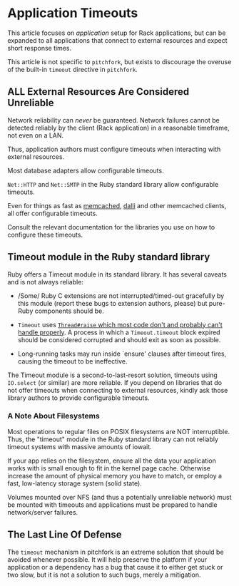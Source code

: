 # Application Timeouts

This article focuses on _application_ setup for Rack applications, but
can be expanded to all applications that connect to external resources
and expect short response times.

This article is not specific to `pitchfork`, but exists to discourage
the overuse of the built-in `timeout` directive in `pitchfork`.

## ALL External Resources Are Considered Unreliable

Network reliability can _never_ be guaranteed.  Network failures cannot
be detected reliably by the client (Rack application) in a reasonable
timeframe, not even on a LAN.

Thus, application authors must configure timeouts when interacting with
external resources.

Most database adapters allow configurable timeouts.

`Net::HTTP` and `Net::SMTP` in the Ruby standard library allow
configurable timeouts.

Even for things as fast as [memcached](https://memcached.org/),
[dalli](https://rubygems.org/gems/dalli) and other memcached clients,
all offer configurable timeouts.

Consult the relevant documentation for the libraries you use on
how to configure these timeouts.

## Timeout module in the Ruby standard library

Ruby offers a Timeout module in its standard library.  It has several
caveats and is not always reliable:

* /Some/ Ruby C extensions are not interrupted/timed-out gracefully by
  this module (report these bugs to extension authors, please) but
  pure-Ruby components should be.

* `Timeout` uses [`Thread#raise` which most code don't and probably can't
  handle properly](https://www.mikeperham.com/2015/05/08/timeout-rubys-most-dangerous-api/).
  A process in which a `Timeout.timeout` block expired
  should be considered corrupted and should exit as soon as possible.

* Long-running tasks may run inside `ensure' clauses after timeout
  fires, causing the timeout to be ineffective.

The Timeout module is a second-to-last-resort solution, timeouts using
`IO.select` (or similar) are more reliable. If you depend on libraries
that do not offer timeouts when connecting to external resources, kindly
ask those library authors to provide configurable timeouts.

### A Note About Filesystems

Most operations to regular files on POSIX filesystems are NOT
interruptible. Thus, the "timeout" module in the Ruby standard library
can not reliably timeout systems with massive amounts of iowait.

If your app relies on the filesystem, ensure all the data your
application works with is small enough to fit in the kernel page cache.
Otherwise increase the amount of physical memory you have to match, or
employ a fast, low-latency storage system (solid state).

Volumes mounted over NFS (and thus a potentially unreliable network)
must be mounted with timeouts and applications must be prepared to
handle network/server failures.

## The Last Line Of Defense

The `timeout` mechanism in pitchfork is an extreme solution that should
be avoided whenever possible.
It will help preserve the platform if your application or a dependency
has a bug that cause it to either get stuck or two slow, but it is not a
solution to such bugs, merely a mitigation.
